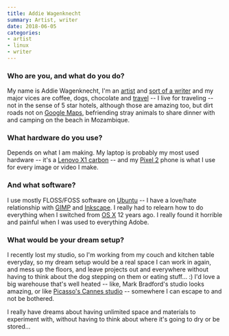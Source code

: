 ```yaml
---
title: Addie Wagenknecht
summary: Artist, writer
date: 2018-06-05
categories:
- artist
- linux
- writer
---
```


### Who are you, and what do you do?

My name is Addie Wagenknecht, I'm an [artist](http://www.placesiveneverbeen.com/ "Addie's website.") and [sort of a writer](https://www.forbes.com/sites/addiewagenknecht/ "Addie's writing on Forbes.") and my major vices are coffee, dogs, chocolate and [travel](https://instagram.com/wheresaddie/ "Addie's Instagram account.") -- I live for traveling -- not in the sense of 5 star hotels, although those are amazing too, but dirt roads not on [Google Maps][google-maps], befriending stray animals to share dinner with and camping on the beach in Mozambique.

### What hardware do you use?

Depends on what I am making. My laptop is probably my most used hardware -- it's a [Lenovo X1 carbon][thinkpad-x1-carbon] -- and my [Pixel 2][pixel-2] phone is what I use for every image or video I make.

### And what software?

I use mostly FLOSS/FOSS software on [Ubuntu][] -- I have a love/hate relationship with [GIMP][] and [Inkscape][]. I really had to relearn how to do everything when I switched from [OS X][macos] 12 years ago. I really found it horrible and painful when I was used to everything Adobe.

### What would be your dream setup?

I recently lost my studio, so I'm working from my couch and kitchen table everyday, so my dream setup would be a real space I can work in again, and mess up the floors, and leave projects out and everywhere without having to think about the dog stepping on them or eating stuff... :) I'd love a big warehouse that's well heated -- like, Mark Bradford's studio looks amazing, or like [Picasso's Cannes studio](https://theartstack.com/artist/pablo-picasso/his-cannes-studio-1956 "An ArtStack article about Picasso.") -- somewhere I can escape to and not be bothered. 

I really have dreams about having unlimited space and materials to experiment with, without having to think about where it's going to dry or be stored...

[gimp]: https://www.gimp.org/ "An open-source image editor."
[google-maps]: https://www.google.com/maps/ "Web-based map tools."
[inkscape]: https://inkscape.org/en/ "An open-source vector graphics program."
[macos]: https://en.wikipedia.org/wiki/MacOS "An operating system for Mac hardware."
[pixel-2]: https://en.wikipedia.org/wiki/Pixel_2 "A 5 inch Android smartphone."
[thinkpad-x1-carbon]: http://shop.lenovo.com/us/en/laptops/thinkpad/x-series/x1-carbon/ "A lightweight PC laptop with a 14 inch screen."
[ubuntu]: https://www.ubuntu.com/ "A Unix distribution."
